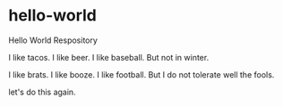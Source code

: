 # hello-world
Hello World Respository

I like tacos. 
I like beer.
I like baseball.
But not in winter.

I like brats.
I like booze.
I like football.
But I do not tolerate well the fools.

let's do this again.
